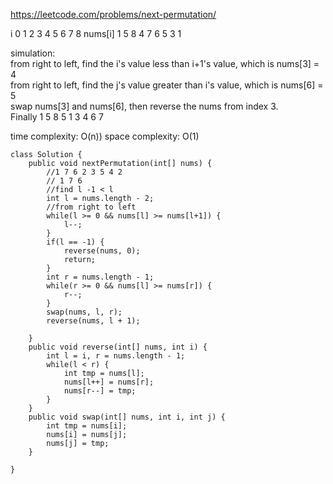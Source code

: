 https://leetcode.com/problems/next-permutation/  

i       0 1 2 3 4 5 6 7 8
nums[i] 1 5 8 4 7 6 5 3 1  

simulation:  
from right to left, find the i's value less than i+1's value, which is nums[3] = 4  
from right to left, find the j's value greater than i's value, which is nums[6] = 5  
swap nums[3] and nums[6], then reverse the nums from index 3.  
Finally 1 5 8 5 1 3 4 6 7

time complexity: O(n))
space complexity: O(1)
```
class Solution {
    public void nextPermutation(int[] nums) {
        //1 7 6 2 3 5 4 2
        // 1 7 6 
        //find l -1 < l
        int l = nums.length - 2;
        //from right to left
        while(l >= 0 && nums[l] >= nums[l+1]) {
            l--;
        }
        if(l == -1) {
            reverse(nums, 0); 
            return;
        }
        int r = nums.length - 1;
        while(r >= 0 && nums[l] >= nums[r]) {
            r--;
        }
        swap(nums, l, r);
        reverse(nums, l + 1);
        
    }
    public void reverse(int[] nums, int i) {
        int l = i, r = nums.length - 1;
        while(l < r) {
            int tmp = nums[l];
            nums[l++] = nums[r];
            nums[r--] = tmp;
        }
    }
    public void swap(int[] nums, int i, int j) {
        int tmp = nums[i];
        nums[i] = nums[j];
        nums[j] = tmp;
    }
    
}
```